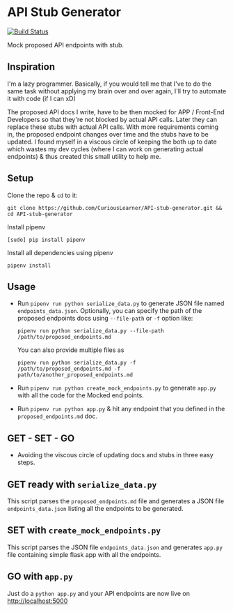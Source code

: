 # API Stub Generator

[![Build Status](https://travis-ci.org/CuriousLearner/API-stub-generator.svg?branch=master)](https://travis-ci.org/CuriousLearner/API-stub-generator)

Mock proposed API endpoints with stub.

## Inspiration

I'm a lazy programmer. Basically, if you would tell me that I've to do the same task without applying my brain over and over again, I'll try to automate it with code (if I can xD)

The proposed API docs I write, have to be then mocked for APP / Front-End Developers so that they're not blocked by actual API calls. Later they can replace these stubs with actual API calls. With more requirements coming in, the proposed endpoint changes over time and the stubs have to be updated. I found myself in a viscous circle of keeping the both up to date which wastes my dev cycles (where I can work on generating actual endpoints) & thus created this small utility to help me.

## Setup

Clone the repo & `cd` to it:

```
git clone https://github.com/CuriousLearner/API-stub-generator.git && cd API-stub-generator
```

Install pipenv

```
[sudo] pip install pipenv
```

Install all dependencies using pipenv

```
pipenv install
```

## Usage

- Run `pipenv run python serialize_data.py` to generate JSON file named `endpoints_data.json`. Optionally, you can specify the path of the proposed endpoints docs  using `--file-path` or `-f` option like:

    ```pipenv run python serialize_data.py --file-path /path/to/proposed_endpoints.md```

    You can also provide multiple files as

    ```pipenv run python serialize_data.py -f /path/to/proposed_endpoints.md -f path/to/another_proposed_endpoints.md```

- Run `pipenv run python create_mock_endpoints.py` to generate `app.py` with all the code for the Mocked end points.

- Run `pipenv run python app.py` & hit any endpoint that you defined in the `proposed_endpoints.md` doc.


## GET - SET - GO

- Avoiding the viscous circle of updating docs and stubs in three easy steps.

## GET ready with `serialize_data.py`

This script parses the `proposed_endpoints.md` file and generates a JSON file `endpoints_data.json` listing all the endpoints to be generated.

## SET with `create_mock_endpoints.py`

This script parses the JSON file `endpoints_data.json` and generates `app.py` file containing simple flask app with all the endpoints.

## GO with `app.py`

Just do a `python app.py` and your API endpoints are now live on [http://localhost:5000](http://localhost:5000)
